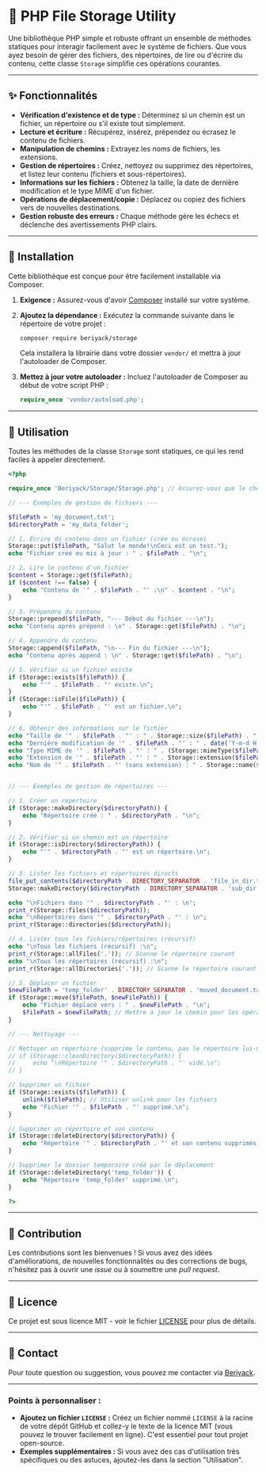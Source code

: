 # 📂 PHP File Storage Utility

[](https://opensource.org/licenses/MIT)

Une bibliothèque PHP simple et robuste offrant un ensemble de méthodes statiques pour interagir facilement avec le système de fichiers. Que vous ayez besoin de gérer des fichiers, des répertoires, de lire ou d'écrire du contenu, cette classe `Storage` simplifie ces opérations courantes.

-----

## ✨ Fonctionnalités

  * **Vérification d'existence et de type :** Déterminez si un chemin est un fichier, un répertoire ou s'il existe tout simplement.
  * **Lecture et écriture :** Récupérez, insérez, prépendez ou écrasez le contenu de fichiers.
  * **Manipulation de chemins :** Extrayez les noms de fichiers, les extensions.
  * **Gestion de répertoires :** Créez, nettoyez ou supprimez des répertoires, et listez leur contenu (fichiers et sous-répertoires).
  * **Informations sur les fichiers :** Obtenez la taille, la date de dernière modification et le type MIME d'un fichier.
  * **Opérations de déplacement/copie :** Déplacez ou copiez des fichiers vers de nouvelles destinations.
  * **Gestion robuste des erreurs :** Chaque méthode gère les échecs et déclenche des avertissements PHP clairs.

-----

## 🚀 Installation

Cette bibliothèque est conçue pour être facilement installable via Composer.

1.  **Exigence :** Assurez-vous d'avoir [Composer](https://getcomposer.org/) installé sur votre système.
2.  **Ajoutez la dépendance :** Exécutez la commande suivante dans le répertoire de votre projet :

    ```bash
    composer require beriyack/storage
    ```

    Cela installera la librairie dans votre dossier `vendor/` et mettra à jour l'autoloader de Composer.

3.  **Mettez à jour votre autoloader :**
    Incluez l'autoloader de Composer au début de votre script PHP :

    ```php
    require_once 'vendor/autoload.php';
    ```

-----

## 📖 Utilisation

Toutes les méthodes de la classe `Storage` sont statiques, ce qui les rend faciles à appeler directement.

```php
<?php

require_once 'Beriyack/Storage/Storage.php'; // Assurez-vous que le chemin est correct

// --- Exemples de gestion de fichiers ---

$filePath = 'my_document.txt';
$directoryPath = 'my_data_folder';

// 1. Écrire du contenu dans un fichier (crée ou écrase)
Storage::put($filePath, "Salut le monde!\nCeci est un test.");
echo "Fichier créé ou mis à jour : " . $filePath . "\n";

// 2. Lire le contenu d'un fichier
$content = Storage::get($filePath);
if ($content !== false) {
    echo "Contenu de '" . $filePath . "' :\n" . $content . "\n";
}

// 3. Prépendre du contenu
Storage::prepend($filePath, "--- Début du fichier ---\n");
echo "Contenu après prépend : \n" . Storage::get($filePath) . "\n";

// 4. Appendre du contenu
Storage::append($filePath, "\n--- Fin du fichier ---\n");
echo "Contenu après append : \n" . Storage::get($filePath) . "\n";

// 5. Vérifier si un fichier existe
if (Storage::exists($filePath)) {
    echo "'" . $filePath . "' existe.\n";
}
if (Storage::isFile($filePath)) {
    echo "'" . $filePath . "' est un fichier.\n";
}

// 6. Obtenir des informations sur le fichier
echo "Taille de '" . $filePath . "' : " . Storage::size($filePath) . " octets\n";
echo "Dernière modification de '" . $filePath . "' : " . date('Y-m-d H:i:s', Storage::lastModified($filePath)) . "\n";
echo "Type MIME de '" . $filePath . "' : " . (Storage::mimeType($filePath) ?: 'Inconnu') . "\n";
echo "Extension de '" . $filePath . "' : " . Storage::extension($filePath) . "\n";
echo "Nom de '" . $filePath . "' (sans extension) : " . Storage::name($filePath) . "\n";


// --- Exemples de gestion de répertoires ---

// 1. Créer un répertoire
if (Storage::makeDirectory($directoryPath)) {
    echo "Répertoire créé : " . $directoryPath . "\n";
}

// 2. Vérifier si un chemin est un répertoire
if (Storage::isDirectory($directoryPath)) {
    echo "'" . $directoryPath . "' est un répertoire.\n";
}

// 3. Lister les fichiers et répertoires directs
file_put_contents($directoryPath . DIRECTORY_SEPARATOR . 'file_in_dir.txt', 'Contenu');
Storage::makeDirectory($directoryPath . DIRECTORY_SEPARATOR . 'sub_dir');

echo "\nFichiers dans '" . $directoryPath . "' : \n";
print_r(Storage::files($directoryPath));
echo "\nRépertoires dans '" . $directoryPath . "' : \n";
print_r(Storage::directories($directoryPath));

// 4. Lister tous les fichiers/répertoires (récursif)
echo "\nTous les fichiers (récursif) :\n";
print_r(Storage::allFiles('.')); // Scanne le répertoire courant
echo "\nTous les répertoires (récursif) :\n";
print_r(Storage::allDirectories('.')); // Scanne le répertoire courant

// 5. Déplacer un fichier
$newFilePath = 'temp_folder' . DIRECTORY_SEPARATOR . 'moved_document.txt';
if (Storage::move($filePath, $newFilePath)) {
    echo "Fichier déplacé vers : " . $newFilePath . "\n";
    $filePath = $newFilePath; // Mettre à jour le chemin pour les opérations futures
}

// --- Nettoyage ---

// Nettoyer un répertoire (supprime le contenu, pas le répertoire lui-même)
// if (Storage::cleanDirectory($directoryPath)) {
//     echo "\nRépertoire '" . $directoryPath . "' vidé.\n";
// }

// Supprimer un fichier
if (Storage::exists($filePath)) {
    unlink($filePath); // Utiliser unlink pour les fichiers
    echo "Fichier '" . $filePath . "' supprimé.\n";
}

// Supprimer un répertoire et son contenu
if (Storage::deleteDirectory($directoryPath)) {
    echo "Répertoire '" . $directoryPath . "' et son contenu supprimés.\n";
}

// Supprimer le dossier temporaire créé par le déplacement
if (Storage::deleteDirectory('temp_folder')) {
    echo "Répertoire 'temp_folder' supprimé.\n";
}

?>
```

-----

## 🤝 Contribution

Les contributions sont les bienvenues \! Si vous avez des idées d'améliorations, de nouvelles fonctionnalités ou des corrections de bugs, n'hésitez pas à ouvrir une *issue* ou à soumettre une *pull request*.

-----

## 📄 Licence

Ce projet est sous licence MIT - voir le fichier [LICENSE](https://www.google.com/search?q=LICENSE) pour plus de détails.

-----

## 📧 Contact

Pour toute question ou suggestion, vous pouvez me contacter via [Beriyack](https://github.com/Beriyack).

-----

### Points à personnaliser :

  * **Ajoutez un fichier `LICENSE` :** Créez un fichier nommé `LICENSE` à la racine de votre dépôt GitHub et collez-y le texte de la licence MIT (vous pouvez le trouver facilement en ligne). C'est essentiel pour tout projet open-source.
  * **Exemples supplémentaires :** Si vous avez des cas d'utilisation très spécifiques ou des astuces, ajoutez-les dans la section "Utilisation".